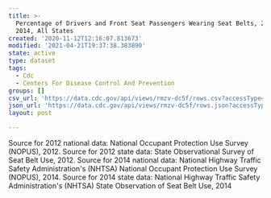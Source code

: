 ```yaml
---
title: >-
  Percentage of Drivers and Front Seat Passengers Wearing Seat Belts, 2012 &
  2014, All States
created: '2020-11-12T12:16:07.813673'
modified: '2021-04-21T19:37:38.383890'
state: active
type: dataset
tags:
  - Cdc
  - Centers For Disease Control And Prevention
groups: []
csv_url: 'https://data.cdc.gov/api/views/rmzv-dc5f/rows.csv?accessType=DOWNLOAD'
json_url: 'https://data.cdc.gov/api/views/rmzv-dc5f/rows.json?accessType=DOWNLOAD'
layout: post

---
```

Source for 2012 national data: National Occupant Protection Use Survey (NOPUS), 2012. Source for 2012 state data: State Observational Survey of Seat Belt Use, 2012. Source for 2014 national data: National Highway Traffic Safety Administration's (NHTSA) National Occupant Protection Use Survey (NOPUS), 2014. Source for 2014 state data: National Highway Traffic Safety Administration's (NHTSA) State Observation of Seat Belt Use, 2014
